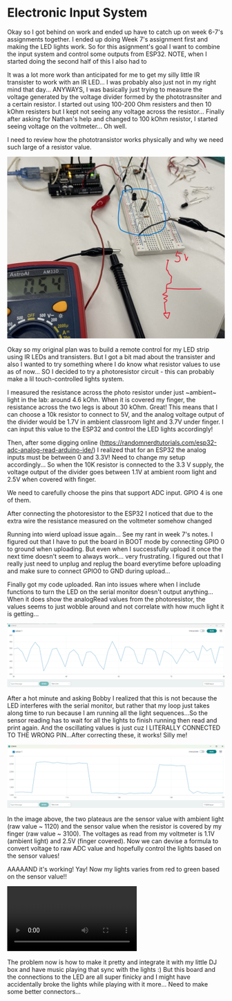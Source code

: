 # Electronic Input System

Okay so I got behind on work and ended up have to catch up on week 6-7's assignments together. I ended up doing Week 7's assignment first and making the LED lights work. So for this asignment's goal I want to combine the input system and control some outputs from ESP32. NOTE, when I started doing the second half of this I also had to 

It was a lot more work than anticipated for me to get my silly little IR transister to work with an IR LED... I was probably also just not in my right mind that day... ANYWAYS, I was basically just trying to measure the voltage generated by the voltage divider formed by the phototrasnsiter and a certain resistor. I started out using 100-200 Ohm resisters and then 10 kOhm resisters but I kept not seeing any voltage across the resistor... Finally after asking for Nathan's help and changed to 100 kOhm resistor, I started seeing voltage on the voltmeter... Oh well.

I need to review how the phototransistor works physically and why we need such large of a resistor value.

<img src="../img/week6/6-1.jpg" alt=""> 

Okay so my original plan was to build a remote control for my LED strip using IR LEDs and transisters. But I got a bit mad about the transister and also I wanted to try something where I do know what resistor values to use as of now... SO I decided to try a photoresistor circuit - this can probably make a lil touch-controlled lights system.

I measured the resistance across the photo resistor under just ~ambient~ light in the lab: around 4.6 kOhn. When it is covered my finger, the resistance across the two legs is about 30 kOhm. Great! This means that I can choose a 10k resistor to connect to 5V, and the analog voltage output of the divider would be 1.7V in ambient classroom light and 3.7V under finger. I can input this value to the ESP32 and control the LED lights accordingly!

Then, after some digging online (https://randomnerdtutorials.com/esp32-adc-analog-read-arduino-ide/) I realized that for an ESP32 the analog inputs must be between 0 and 3.3V! Need to change my setup accordingly... So when the 10K resistor is connected to the 3.3 V supply, the voltage output of the divider goes between 1.1V at ambient room light and 2.5V when covered with finger.

We need to carefully choose the pins that support ADC input. GPIO 4 is one of them.

After connecting the photoresistor to the ESP32 I noticed that due to the extra wire the resistance measured on the voltmeter somehow changed

Running into wierd upload issue again... See my rant in week 7's notes. I figured out that I have to put the board in BOOT mode by connecting GPIO 0 to ground when uploading. But even when I successfully upload it once the next time doesn't seem to always work... very frustrating. I figured out that I really just need to unplug and replug the board everytime before uploading and make sure to connect GPIO0 to GND during upload...

Finally got my code uploaded. Ran into issues where when I include functions to turn the LED on the serial monitor doesn't output anything... When it does show the analogRead values from the photoresistor, the values seems to just wobble around and not correlate with how much light it is getting... 

<img src="../img/week6/6-2.png" alt="6-2"> 

After a hot minute and asking Bobby I realized that this is not because the LED interferes with the serial monitor, but rather that my loop just takes along time to run because I am running all the light sequences...So the sensor reading has to wait for all the lights to finish running then read and print again. And the oscillating values is just cuz I LITERALLY CONNECTED TO THE WRONG PIN...After correcting these, it works! Silly me!
 
<img src="../img/week6/6-3.png" alt="6-2"> 

In the image above, the two plateaus are the sensor value with ambient light (raw value ~ 1120) and the sensor value when the resistor is covered by my finger (raw value ~ 3100). The voltages as read from my voltmeter is 1.1V (ambient light) and 2.5V (finger covered). Now we can devise a formula to convert voltage to raw ADC value and hopefully control the lights based on the sensor values!

AAAAAND it's working! Yay! Now my lights varies from red to green based on the sensor value!!

<video controls>
  <source src="../img/week6/6-1-MOV.mp4" type="video/mp4">
</video>

The problem now is how to make it pretty and integrate it with my little DJ box and have music playing that sync with the lights :) But this board and the connections to the LED are all super finicky and I might have accidentally broke the lights while playing with it more... Need to make some better connectors...

